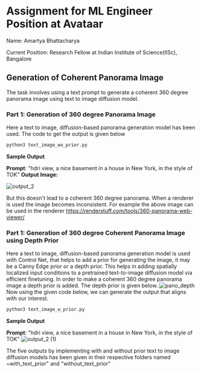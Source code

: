 # Assignment for ML Engineer Position at Avataar 
Name: Amartya Bhattacharya

Current Position: Research Fellow at Indian Institute of Science(IISc), Bangalore

## Generation of Coherent Panorama Image

The task involves using a text prompt to generate a coherent 360 degree panorama image using text to image diffusion model. 

### Part 1: Generation of 360 degree Panorama Image

Here a text to image, diffusion-based panorama generation model has been used. The code to get the output is given below
```python
python3 text_image_wo_prior.py
```
**Sample Output**

**Prompt**: "hdri view, a nice basement in a house in New York, in the style of <s0>TOK<s1>"
**Output Image:** 

![output_2](https://github.com/amartyacodes/AvataarAssignment/assets/44440114/4b0a7830-0a53-42e5-9973-a564564aab8a)

But this doesn't lead to a coherent 360 degree panorama. When a renderer is used the image becomes inconsistent. For example the above image can be used in the renderer 
https://renderstuff.com/tools/360-panorama-web-viewer/

### Part 1: Generation of 360 degree Coherent Panorama Image using Depth Prior

Here a text to image, diffusion-based panorama generation model is used with Control Net, that helps to add a prior for generating the image, it may be a Canny Edge prior or a depth prior. This helps in adding spatially localized input conditions to a pretrained text-to-image diffusion model via efficient finetuning. In order to make a coherent 360 degree panorama image a depth prior is added. The depth prior is given below. ![pano_depth](https://github.com/amartyacodes/AvataarAssignment/assets/44440114/01afedf7-27bf-4a96-b294-0896723e1165)
Now using the given code below, we can generate the output that aligns with our interest.
```python
python3 text_image_w_prior.py
```
**Sample Output**

**Prompt**: "hdri view, a nice basement in a house in New York, in the style of <s0>TOK<s1>"
![output_2 (1)](https://github.com/amartyacodes/AvataarAssignment/assets/44440114/1400e81b-7363-4d28-b2fb-dd5cfaa79659)


The five outputs by implementing with and without prior text to image diffusion models has been given in their respective folders named ~with_text_prior" and "without_text_prior"

